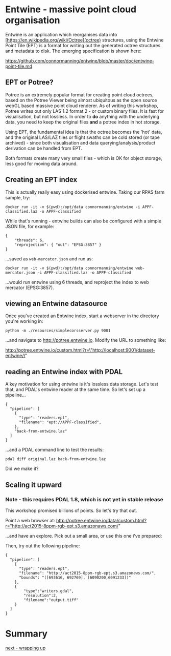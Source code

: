 # Entwine - massive point cloud organisation

Entwine is an application which reorganises data into [https://en.wikipedia.org/wiki/Octree](octree) structures, using the Entwine Point Tile (EPT) is a format for writing out the generated octree structures and metadata to disk. The emerging specification is shown here:

https://github.com/connormanning/entwine/blob/master/doc/entwine-point-tile.md


## EPT or Potree?

Potree is an extremely popular format for creating point cloud octrees, based on the Potree Viewer being almost ubiquitous as the open source webGL based massive point cloud renderer. As of writing this workshop, Potree writes out only LAS 1.2 format 2 - or custom binary files. It is fast for visualisation, but not lossless. In order to **do** anything with the underlying data, you need to keep the original files **and** a potree index in hot storage.

Using EPT, the fundamental idea is that the octree becomes the 'hot' data, and the original LAS/LAZ tiles or flight swaths can be cold stored (or tape archived) - since both visualisation and data querying/analysis/product derivation can be handled from EPT.

Both formats create many very small files - which is OK for object storage, less good for moving data around.

## Creating an EPT index

This is actually really easy using dockerised entwine. Taking our RPAS farm sample, try:

`docker run -it -v $(pwd):/opt/data connormanning/entwine -i APPF-classified.laz -o APPF-classified`

While that's running - entwine builds can also be configured with a simple JSON file, for example:

```
{
    "threads": 6,
    "reprojection": { "out": "EPSG:3857" }
}
```

...saved as `web-mercator.json` and run as:

`docker run -it -v $(pwd):/opt/data connormanning/entwine web-mercator.json -i APPF-classified.laz -o APPF-classified`

...would run entwine using 6 threads, and reproject the index to web mercator (EPSG:3857).



## viewing an Entwine datasource

Once you've created an Entwine index, start a webserver in the directory you're working in:

`python -m ./resources/simplecorsserver.py 9001`

...and navigate to http://potree.entwine.io. Modify the URL to something like:

http://potree.entwine.io/custom.html?r=\"http://localhost:9001/dataset-entwine/\"


## reading an Entwine index with PDAL

A key motivation for using entwine is it's lossless data storage. Let's test that, and PDAL's entwine reader at the same time. So let's set up a pipeline...

```
{
  "pipeline": [
    {
      "type": "readers.ept",
      "filename": "ept://APPF-classified",
    },
    "back-from-entwine.laz"
  ]
}

```

...and a PDAL command line to test the results:

`pdal diff original.laz back-from-entwine.laz`

Did we make it?

## Scaling it upward

### Note - this requires PDAL 1.8, which is not yet in stable release

This workshop promised billions of points. So let's try that out.

Point a web browser at: http://potree.entwine.io/data/custom.html?r="http://act2015-8ppm-rgb-ept.s3.amazonaws.com/"

...and have an explore. Pick out a small area, or use this one i've prepared:

Then, try out the following pipeline:
```
{
  "pipeline": [
    {
      "type": "readers.ept",
      "filename": "http://act2015-8ppm-rgb-ept.s3.amazonaws.com/",
      "bounds": "([693616, 692769], [6090200,6091233])"
    },
    {
        "type":"writers.gdal",
        "resolution":2,
        "filename":"output.tiff"
    }
  ]
}
```

# Summary


[next - wrapping up](6-wrapup.md)
